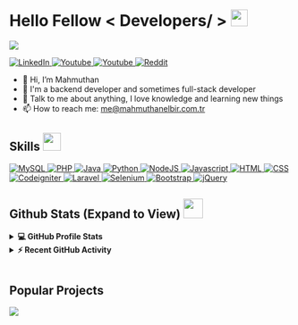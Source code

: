 <h1> Hello Fellow < Developers/ > <img src = "https://raw.githubusercontent.com/MartinHeinz/MartinHeinz/master/wave.gif" width = 30px> </h1>
<p align='center'>
</p>

<p>
  <a href="https://github.com/DenverCoder1/readme-typing-svg"><img src="https://readme-typing-svg.herokuapp.com?&font=IBM+Plex+Sans&color=abcdef&size=20&lines=Welcome+to+my+GitHub+Profile!;I'm+a+Computer+Engineer;I'm+a+Backend+Developer" /></a>
</p>

   <a href="https://www.linkedin.com/in/mahmuthan-elbir-238455232/" target="_blank">
    <img alt="LinkedIn" src="https://img.shields.io/badge/LinkedIn-0077B5?style=for-the-badge&logo=linkedin&logoColor=white">
  </a>   
  
  <a href="https://www.youtube.com/c/MahmuthanElbir" target="_blank">
    <img alt="Youtube" src="https://img.shields.io/badge/YouTube-FF0000?style=for-the-badge&logo=youtube&logoColor=white">
  </a>  

  <a href="https://twitter.com/mahelbir" target="_blank">
    <img alt="Youtube" src="https://img.shields.io/badge/Twitter-1DA1F2?style=for-the-badge&logo=twitter&logoColor=white">
  </a> 
  
   <a href="https://www.reddit.com/user/mahelbir" target="_blank">
    <img alt="Reddit" src="https://img.shields.io/badge/Reddit-FF4500?style=for-the-badge&logo=reddit&logoColor=white">
  </a> 


- 👋 Hi, I’m Mahmuthan
- 💼 I'm a backend developer and sometimes full-stack developer
- 💬 Talk to me about anything, I love knowledge and learning new things
- 📫 How to reach me: me@mahmuthanelbir.com.tr


<h2> Skills <img src = "https://media2.giphy.com/media/QssGEmpkyEOhBCb7e1/giphy.gif?cid=ecf05e47a0n3gi1bfqntqmob8g9aid1oyj2wr3ds3mg700bl&rid=giphy.gif" width = 32px> </h2>

   <a href="#" target="_blank">
    <img alt="MySQL" src="https://img.shields.io/badge/MySQL-00000F?style=for-the-badge&logo=mysql&logoColor=white">
  </a>

   <a href="#" target="_blank">
    <img alt="PHP" src="https://img.shields.io/badge/PHP-777BB4?style=for-the-badge&logo=php&logoColor=white">
  </a>

<a href="#" target="_blank"> 
    <img alt="Java" src="https://img.shields.io/badge/Java-ED8B00?style=for-the-badge&logo=java&logoColor=white">
  </a>

   <a href="#" target="_blank">
    <img alt="Python" src="https://img.shields.io/badge/Python-3776AB?style=for-the-badge&logo=python&logoColor=white">
  </a>
  
  <a href="#" target="_blank">
    <img alt="NodeJS" src="https://img.shields.io/badge/Node.js-43853D?style=for-the-badge&logo=node.js&logoColor=white">
  </a>
  
   <a href="#" target="_blank">
    <img alt="Javascript" src="https://img.shields.io/badge/JavaScript-F7DF1E?style=for-the-badge&logo=javascript&logoColor=black">
  </a>
  
   <a href="#" target="_blank">
    <img alt="HTML" src="https://img.shields.io/badge/HTML-c5572d?style=for-the-badge&logo=html5&logoColor=white">
  </a>
  
   <a href="#" target="_blank">
    <img alt="CSS" src="https://img.shields.io/badge/CSS-254bdd?&style=for-the-badge&logo=css3&logoColor=white">
  </a>

   <a href="#" target="_blank">
    <img alt="Codeigniter" src="https://img.shields.io/badge/Codeigniter-f7501f?style=for-the-badge&logo=codeigniter&logoColor=white">
  </a>
  
   <a href="#" target="_blank">
    <img alt="Laravel" src="https://img.shields.io/badge/Laravel-FF2D20?style=for-the-badge&logo=laravel&logoColor=white">
  </a>
  
   <a href="#" target="_blank">
    <img alt="Selenium" src="https://img.shields.io/badge/Selenium-43B02A?style=for-the-badge&logo=Selenium&logoColor=white">
  </a>
  
   <a href="#" target="_blank">
    <img alt="Bootstrap" src="https://img.shields.io/badge/Bootstrap-563D7C?style=for-the-badge&logo=bootstrap&logoColor=white">
  </a>
  
   <a href="#" target="_blank">
    <img alt="jQuery" src="https://img.shields.io/badge/jQuery-0769AD?style=for-the-badge&logo=jquery&logoColor=white">
  </a>


<h2> Github Stats (Expand to View) <img src = "https://i.pinimg.com/originals/65/c4/f4/65c4f452571be1261e9c623f7da488ac.gif" width = 35px> </h2>

<details> 
  <summary><b>💻 GitHub Profile Stats</b></summary>
  <br/>
  <p align="center">
    <a href="https://github.com/anuraghazra/github-readme-stats"><img alt="Mahmuthan's Github Stats" src="https://github-readme-stats.vercel.app/api?username=mahelbir&show_icons=true&count_private=true&theme=algolia" height="192px"/></a>
<br/>
  &nbsp;
	  <img src="https://github-readme-stats.vercel.app/api/top-langs?username=mahelbir&show_icons=true&locale=en&layout=compact&theme=algolia" alt="mahelbir" height="192px"/>
  <br/>
  </p>
</details>


<details>
  <summary><b>⚡ Recent GitHub Activity</b></summary>
  <br/>
   <a href="https://github.com/mahelbir"><img alt="Mahmuthan's Activity Graph" src="https://activity-graph.herokuapp.com/graph?username=mahelbir&custom_title=Mahmuthan's%20Contribution%20Graph&theme=react-dark" /></a>
  <br/>

</details>

<br/>

## Popular Projects
<a href="https://github.com/mahelbir/ig-agent">
  <img align="center" src="https://github-readme-stats.vercel.app/api/pin/?username=mahelbir&repo=ig-agent&theme=onedark" />
</a>  
